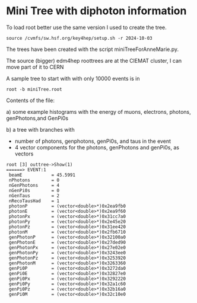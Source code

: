 # Mini Tree with diphoton information

To load root better use the same version I used to create the tree.

```source /cvmfs/sw.hsf.org/key4hep/setup.sh -r 2024-10-03```

The trees have been created with the script miniTreeForAnneMarie.py. 

The source (bigger) edm4hep roottrees are at the CIEMAT cluster, I can move part of it to CERN

A sample tree to start with with only 10000 events is in 

```root -b miniTree.root```

Contents of the file:

a) some example histograms with the energy of muons, electrons, photons, genPhotons,and GenPi0s 

b) a tree with branches with 
- number of photons, genphotons, genPi0s, and taus in the event
- 4 vector components for the photons, genPhotons and genPi0s, as vectors
  
```
root [3] outtree->Show(1)
======> EVENT:1
 beamE           = 45.5991
 nPhotons        = 0
 nGenPhotons     = 4
 nGenPi0s        = 0
 nGenTaus        = 2
 nRecoTausHad    = 1
 photonP         = (vector<double>*)0x2ea9fb0
 photonE         = (vector<double>*)0x2ea9f60
 photonPx        = (vector<double>*)0x31cc7a0
 photonPy        = (vector<double>*)0x2e45e20
 photonPz        = (vector<double>*)0x31ee420
 photonM         = (vector<double>*)0x2fb6710
 genPhotonP      = (vector<double>*)0x32100a0
 genPhotonE      = (vector<double>*)0x27ded90
 genPhotonPx     = (vector<double>*)0x27e02e0
 genPhotonPy     = (vector<double>*)0x3243ee0
 genPhotonPz     = (vector<double>*)0x3253920
 genPhotonM      = (vector<double>*)0x3263360
 genPi0P         = (vector<double>*)0x3272da0
 genPi0E         = (vector<double>*)0x32827e0
 genPi0Px        = (vector<double>*)0x3292220
 genPi0Py        = (vector<double>*)0x32a1c60
 genPi0Pz        = (vector<double>*)0x32b16a0
 genPi0M         = (vector<double>*)0x32c10e0
```

